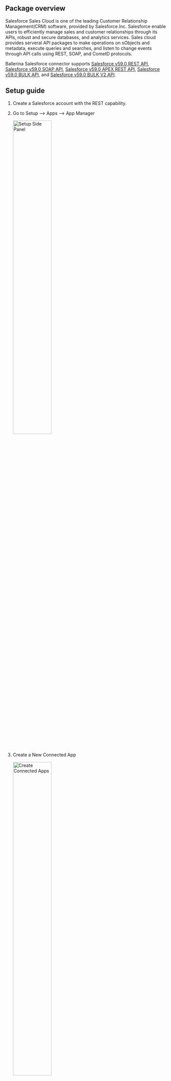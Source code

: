 ## Package overview

Salesforce Sales Cloud is one of the leading Customer Relationship Management(CRM) software, provided by Salesforce.Inc. Salesforce enable users to efficiently manage sales and customer relationships through its APIs, robust and secure databases, and analytics services. Sales cloud provides serveral API packages to make operations on sObjects and metadata, execute queries and searches, and listen to change events through API calls using REST, SOAP, and CometD protocols. 

Ballerina Salesforce connector supports [Salesforce v59.0 REST API](https://developer.salesforce.com/docs/atlas.en-us.224.0.api_rest.meta/api_rest/intro_what_is_rest_api.htm), [Salesforce v59.0 SOAP API](https://developer.salesforce.com/docs/atlas.en-us.api.meta/api/sforce_api_quickstart_intro.htm), [Salesforce v59.0 APEX REST API](https://developer.salesforce.com/docs/atlas.en-us.apexcode.meta/apexcode/apex_rest_intro.htm), [Salesforce v59.0 BULK API](https://developer.salesforce.com/docs/atlas.en-us.api_asynch.meta/api_asynch/api_asynch_introduction_bulk_api.htm), and [Salesforce v59.0 BULK V2 API](https://developer.salesforce.com/docs/atlas.en-us.api_asynch.meta/api_asynch/bulk_api_2_0.htm).

## Setup guide

1. Create a Salesforce account with the REST capability.

2. Go to Setup --> Apps --> App Manager 

   <img src=https://raw.githubusercontent.com/ballerina-platform/module-ballerinax-sfdc/revamp-2023/docs/setup/resources/side-panel.png alt="Setup Side Panel" width="50%">

3. Create a New Connected App

   <img src=https://raw.githubusercontent.com/ballerina-platform/module-ballerinax-sfdc/revamp-2023/docs/setup/resources/create-connected-apps.png alt="Create Connected Apps" width="50%">

  - Here we will be using https://test.salesforce.com as we are using sandbox enviorenment. Users can use https://login.salesforce.com for normal usage.
  
      <img src=https://raw.githubusercontent.com/ballerina-platform/module-ballerinax-sfdc/revamp-2023/docs/setup/resources/create_connected%20_app.png alt="Create Connected Apps" width="50%">

4. After the creation user can get consumer key and secret through clicking on the `Manage Consume Details` button.

   <img src=https://raw.githubusercontent.com/ballerina-platform/module-ballerinax-sfdc/revamp-2023/docs/setup/resources/crdentials.png alt="Consumer Secrets" width="50%">

5. Next step would be to get the token.
  - Log in to salesforce in your prefered browser and enter the following url 
  `https://<YOUR_INSTANCE>.salesforce.com/services/oauth2/authorize?response_type=code&client_id=<CONSUMER_KEY>&redirect_uri=<REDIRECT_URL>`
  - Allow access if an alert pops up and the browser will be redirected to a Url like follows.
  `https://login.salesforce.com/?code=<ENCODED_CODE>`
  - the code can be obtained after decoding the encoded code

6. Get Access and Refresh tokens
 - following request can be sent to obtain the tokens
 ```curl -X POST https://<YOUR_INSTANCE>.salesforce.com/services/oauth2/token?code=<CODE>&grant_type=authorization_code&client_id=<CONSUMER_KEY>&client_secret=<CONSUMER_SECRET>&redirect_uri=https://test.salesforce.com/``` 
 - tokens can be obtained from the response

## Prerequisites

Before using this connector in your Ballerina application, complete the following:

1. Create [Salesforce account](https://developer.salesforce.com/signup)

2. Obtain tokens  
   - Client tokens - Follow the steps listed under [OAuth 2.0 Web Server Flow for Web App Integration](https://help.salesforce.com/articleView?id=sf.remoteaccess_oauth_web_server_flow.htm&type=5).
   - Listener tokens - Follow the steps listed under [Reset Your Security Token](https://help.salesforce.com/articleView?id=sf.user_security_token.htm&type=5) generate secret key and follow the steps listed under [Subscription Channels](https://developer.salesforce.com/docs/atlas.en-us.224.0.change_data_capture.meta/change_data_capture/cdc_subscribe_channels.htm) to subscribe channels. 

## Quickstart

To use the Salesforce connector in your Ballerina application, modify the .bal file as follows:

#### Step 1: Import connector

Import the `ballerinax/salesforce` package into the Ballerina project.

```ballerina
import ballerinax/salesforce;
```

#### Step 2: Create a new connector instance

Create a `salesforce:ConnectionConfig` with the obtained OAuth2 tokens and initialize the connector with it.
```ballerina
salesforce:ConnectionConfig sfConfig = {
    baseUrl: baseUrl,
    auth: {
        clientId: clientId,
        clientSecret: clientSecret,
        refreshToken: refreshToken,
        refreshUrl: refreshUrl
    }
};

salesforce:Client baseClient = new(sfConfig);
```

#### Step 3: Invoke connector operation

1. Now you can utilize the available operations. Note that they are in the form of remote operations.  

Following is an example on how to create a record using the connector.

  ```ballerina
  record{} accountRecord = {
      "Name": "IT World",
      "BillingCity": "Colombo 1"
  };

    salesforce:CreationResponse res = check 
      baseClient->create("Account", accountRecord);

  ```

2. Use `bal run` command to compile and run the Ballerina program.

## Examples

The `salesforce` integration samples illustrate its usage in various integration scenarios. Explore these examples below, covering the use of salesforce APIs in integrations.

1. [Google Sheets new row to Salesforce contact](https://github.com/ballerina-guides/integration-samples/tree/main/gsheet-new-row-to-salesforce-new-contact) - This example creates new contacts in Salesforce using Google Sheets and Salesforce integration.

2. [Salesforce new contact to Twilio SMS](https://github.com/ballerina-guides/integration-samples/tree/main/salesforce-new-contact-to-twilio-sms) - This example sends a Twilio SMS for every new Salesforce contact.

3. [FTP B2B EDI message to Salesforce opportunity](https://github.com/ballerina-guides/integration-samples/tree/main/ftp-edi-message-to-salesforce-opportunity) - This sample reads EDI files from a given FTP location, converts those EDI messages to Ballerina records and creates a Salesforce opportunity for each EDI message.

4. [Email Lead info into Salesforce using OpenAI](https://github.com/ballerina-guides/integration-samples/tree/main/gmail-to-salesforce-lead) - This sample creates a lead on Salesforce for each email marked with a specific label on Gmail using the OpenAI chat API to infer customer details.

5. [Kafka message to Salesforce price book update](https://github.com/ballerina-guides/integration-samples/tree/main/kafka_salesforce_integration) - This example updates the product price in the Salesforce price book through Kafka and Salesforce integration.

## Report Issues

To report bugs, request new features, start new discussions, view project boards, etc., go to the [Ballerina library parent repository](https://github.com/ballerina-platform/ballerina-library).

## Useful Links

- Chat live with us via our [Discord server](https://discord.gg/ballerinalang).
- Post all technical questions on Stack Overflow with the [#ballerina](https://stackoverflow.com/questions/tagged/ballerina) tag.
